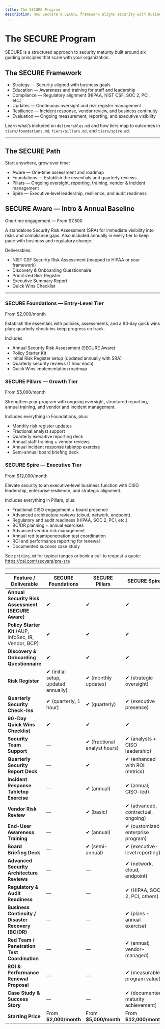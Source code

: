 ```yaml
---
title: The SECURE Program
description: How Secvara’s SECURE framework aligns security with business outcomes across tiers.
---
```


# The SECURE Program

SECURE is a structured approach to security maturity built around six guiding principles that scale with your organization.

## The SECURE Framework
- Strategy — Security aligned with business goals
- Education — Awareness and training for staff and leadership
- Compliance — Regulatory alignment (HIPAA, NIST CSF, SOC 2, PCI, etc.)
- Updates — Continuous oversight and risk register management
- Resilience — Incident response, vendor review, and business continuity
- Evaluation — Ongoing measurement, reporting, and executive visibility

Learn what’s included on `deliverables.md` and how tiers map to outcomes in `tiers/foundations.md`, `tiers/pillars.md`, and `tiers/spire.md`.

---

## The SECURE Path
Start anywhere, grow over time:
- Aware — One‑time assessment and roadmap
- Foundations — Establish the essentials and quarterly reviews
- Pillars — Ongoing oversight, reporting, training, vendor & incident management
- Spire — Executive‑level leadership, resilience, and audit readiness

## SECURE Aware — Intro & Annual Baseline
One‑time engagement — From $7,500

A standalone Security Risk Assessment (SRA) for immediate visibility into risks and compliance gaps. Also included annually in every tier to keep pace with business and regulatory change.

Deliverables:
- NIST CSF Security Risk Assessment (mapped to HIPAA or your framework)
- Discovery & Onboarding Questionnaire
- Prioritized Risk Register
- Executive Summary Report
- Quick Wins Checklist

---

### SECURE Foundations — Entry‑Level Tier
From $2,000/month

Establish the essentials with policies, assessments, and a 90‑day quick wins plan; quarterly check‑ins keep progress on track.

Includes:
- Annual Security Risk Assessment (SECURE Aware)
- Policy Starter Kit
- Initial Risk Register setup (updated annually with SRA)
- Quarterly security reviews (1 hour each)
- Quick Wins implementation roadmap

### SECURE Pillars — Growth Tier
From $5,000/month

Strengthen your program with ongoing oversight, structured reporting, annual training, and vendor and incident management.

Includes everything in Foundations, plus:
- Monthly risk register updates
- Fractional analyst support
- Quarterly executive reporting deck
- Annual staff training + vendor reviews
- Annual incident response tabletop exercise
- Semi‑annual board briefing deck

### SECURE Spire — Executive Tier
From $12,000/month

Elevate security to an executive‑level business function with CISO leadership, enterprise resilience, and strategic alignment.

Includes everything in Pillars, plus:
- Fractional CISO engagement + board presence
- Advanced architecture reviews (cloud, network, endpoint)
- Regulatory and audit readiness (HIPAA, SOC 2, PCI, etc.)
- BC/DR planning + annual exercises
- Advanced vendor risk management
- Annual red team/penetration test coordination
- ROI and performance reporting for renewal
- Documented success case study

See `pricing.md` for typical ranges or book a call to request a quote: https://cal.com/secvara/pre-sra

---

| Feature / Deliverable                          | **SECURE Foundations** | **SECURE Pillars** | **SECURE Spire** |
|------------------------------------------------|-------------------------|--------------------|------------------|
| **Annual Security Risk Assessment (SECURE Aware)** | ✔︎ | ✔︎ | ✔︎ |
| **Policy Starter Kit** (AUP, InfoSec, IR, Vendor, BCP) | ✔︎ | ✔︎ | ✔︎ |
| **Discovery & Onboarding Questionnaire**       | ✔︎ | ✔︎ | ✔︎ |
| **Risk Register**                              | ✔︎ (initial setup, updated annually) | ✔︎ (monthly updates) | ✔︎ (strategic oversight) |
| **Quarterly Security Check-Ins**               | ✔︎ (quarterly, 1 hour) | ✔︎ (quarterly)     | ✔︎ (executive presence) |
| **90-Day Quick Wins Checklist**                | ✔︎ | ✔︎ | ✔︎ |
| **Security Team Support**                      | — | ✔︎ (fractional analyst hours) | ✔︎ (analysts + CISO leadership) |
| **Quarterly Security Report Deck**             | — | ✔︎ | ✔︎ (enhanced with ROI metrics) |
| **Incident Response Tabletop Exercise**        | — | ✔︎ (annual) | ✔︎ (annual; CISO-led) |
| **Vendor Risk Review**                         | — | ✔︎ (basic) | ✔︎ (advanced, contractual, ongoing) |
| **End-User Awareness Training**                | — | ✔︎ (annual) | ✔︎ (customized enterprise program) |
| **Board Briefing Deck**                        | — | ✔︎ (semi-annual) | ✔︎ (executive-level reporting) |
| **Advanced Security Architecture Reviews**     | — | — | ✔︎ (network, cloud, endpoint) |
| **Regulatory & Audit Readiness**               | — | — | ✔︎ (HIPAA, SOC 2, PCI, others) |
| **Business Continuity / Disaster Recovery (BC/DR)** | — | — | ✔︎ (plans + annual exercise) |
| **Red Team / Penetration Test Coordination**   | — | — | ✔︎ (annual; vendor-managed) |
| **ROI & Performance Renewal Proposal**         | — | — | ✔︎ (measurable program value) |
| **Case Study & Success Story**                 | — | — | ✔︎ (documented maturity achievement) |
| **Starting Price**                             | From **$2,000/month** | From **$5,000/month** | From **$12,000/month** |
